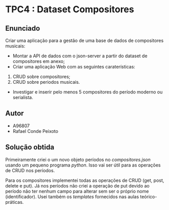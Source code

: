 # TPC4 : Dataset Compositores

## Enunciado

Criar uma aplicação para a gestão de uma base de dados de compositores musicais:
- Montar a API de dados com o json-server a partir do dataset de compositores em anexo;
- Criar uma aplicação Web com as seguintes caraterísticas:
 1. CRUD sobre compositores;
 2. CRUD sobre periodos musicais.
- Investigar e inserir pelo menos 5 compositores do período moderno ou serialista.
## Autor

- A96807
- Rafael Conde Peixoto

## Solução obtida 

Primeiramente criei o um novo objeto períodos no *compositores.json* usando um pequeno programa *python*. Isso vai ser útil para as operações de CRUD nos períodos.

Para os compositores implementei todas as operações de CRUD (get, post, delete e put). Já nos períodos não criei a operação de put devido ao período não ter nenhum campo para alterar sem ser o próprio nome (identificador). Usei também os *templates* fornecidos nas aulas teórico-práticas.

